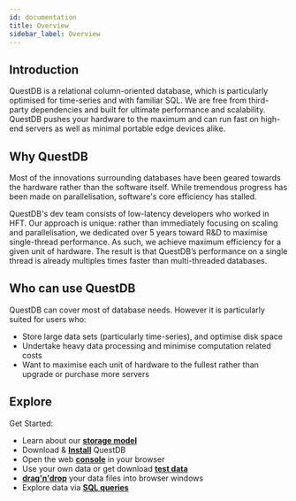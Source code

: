 ```yaml
---
id: documentation
title: Overview
sidebar_label: Overview
---
```


## Introduction
QuestDB is a relational column-oriented database, which is particularly optimised for time-series and with familiar SQL. We are free from third-party dependencies and built for ultimate performance and scalability. QuestDB pushes your hardware to the maximum and can run fast on high-end servers as well as minimal portable edge devices alike.

## Why QuestDB
Most of the innovations surrounding databases have been geared towards the hardware rather than the software itself. While tremendous progress has been made on parallelisation, software's core efficiency has stalled.

QuestDB's dev team consists of low-latency developers who worked in HFT. Our approach is unique: rather than immediately focusing on scaling and parallelisation, we dedicated over 5 years toward R&D to maximise single-thread performance. As such, we achieve maximum efficiency for a given unit of hardware. The result is that QuestDB’s performance on a single thread is already multiples times faster than multi-threaded databases.

## Who can use QuestDB
QuestDB can cover most of database needs. However it is particularly suited for users who:
- Store large data sets (particularly time-series), and optimise disk space
- Undertake heavy data processing and minimise computation related costs
- Want to maximise each unit of hardware to the fullest rather than upgrade or purchase more servers

## Explore
 Get Started:
- Learn about our **[storage model](storagemodel.md)** 
- Download & **[Install](install.md)** QuestDB
- Open the web **[console](console.md)** in your browser
- Use your own data or get download **[test data](gettestdata.md)**
- **[drag'n'drop](console.md)** your data files into browser windows
- Explore data via **[SQL queries](console.md)**
















